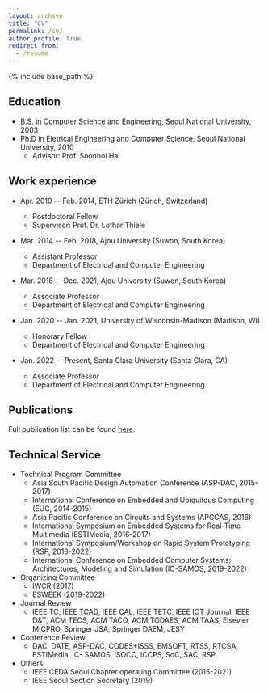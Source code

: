 ```yaml
---
layout: archive
title: "CV"
permalink: /cv/
author_profile: true
redirect_from:
  - /resume
---
```


{% include base_path %}

Education
-----
* B.S. in Computer Science and Engineering, Seoul National University, 2003
* Ph.D in Eletrical Engineering and Computer Science, Seoul National University, 2010
  * Advisor: Prof. Soonhoi Ha

Work experience
-----
* Apr. 2010 -- Feb. 2014, ETH Zürich (Zürich, Switzerland)
  * Postdoctoral Fellow
  * Supervisor: Prof. Dr. Lothar Thiele

* Mar. 2014 -- Feb. 2018, Ajou University (Suwon, South Korea) 
  * Assistant Professor
  * Department of Electrical and Computer Engineering
 
* Mar. 2018 -- Dec. 2021, Ajou University (Suwon, South Korea) 
  * Associate Professor
  * Department of Electrical and Computer Engineering

* Jan. 2020 -- Jan. 2021, University of Wisconsin-Madison (Madison, WI)
  * Honorary Fellow
  * Department of Electrical and Computer Engineering

* Jan. 2022 -- Present, Santa Clara University (Santa Clara, CA) 
  * Associate Professor
  * Department of Electrical and Computer Engineering

Publications
-----
Full publication list can be found [here](https://scholar.google.com/citations?hl=en&user=gmbtPpMAAAAJ).

Technical Service
-----
* Technical Program Committee
  * Asia South Pacific Design Automation Conference (ASP-DAC, 2015-2017)
  * International Conference on Embedded and Ubiquitous Computing (EUC, 2014-2015)
  * Asia Pacific Conference on Circuits and Systems (APCCAS, 2016)
  * International Symposium on Embedded Systems for Real-Time Multimedia (ESTIMedia, 2016-2017)
  * International Symposium/Workshop on Rapid System Prototyping (RSP, 2018-2022)
  * International Conference on Embedded Computer Systems: Architectures, Modeling and Simulation (IC-SAMOS, 2019-2022)
* Organizing Committee
  * IWCR (2017)
  * ESWEEK (2019-2022)
* Journal Review
  * IEEE TC, IEEE TCAD, IEEE CAL, IEEE TETC, IEEE IOT Journal, IEEE D&T, ACM TECS, ACM TACO, ACM TODAES, ACM TAAS, Elsevier MICPRO, Springer JSA, Springer DAEM, JESY
* Conference Review
  * DAC, DATE, ASP-DAC, CODES+ISSS, EMSOFT, RTSS, RTCSA, ESTIMedia, IC- SAMOS, ISOCC, ICCPS, SoC, SAC, RSP
* Others
  * IEEE CEDA Seoul Chapter operating Committee (2015-2021)
  * IEEE Seoul Section Secretary (2019)

<!--
Skills
-----
* Skill 1
* Skill 2
  * Sub-skill 2.1
  * Sub-skill 2.2
  * Sub-skill 2.3
* Skill 3


Publications
======
  <ul>{% for post in site.publications %}
    {% include archive-single-cv.html %}
  {% endfor %}</ul>
  
Talks
======
  <ul>{% for post in site.talks %}
    {% include archive-single-talk-cv.html %}
  {% endfor %}</ul>
  
Teaching
======
  <ul>{% for post in site.teaching %}
    {% include archive-single-cv.html %}
  {% endfor %}</ul>
-->


